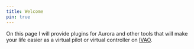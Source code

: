 ```yaml
---
title: Welcome
pin: true
---
```


On this page I will provide plugins for Aurora and other tools that will make your life easier as a virtual pilot or virtual controller on <a href="https://www.ivao.aero" target="_blank">IVAO</a>.

